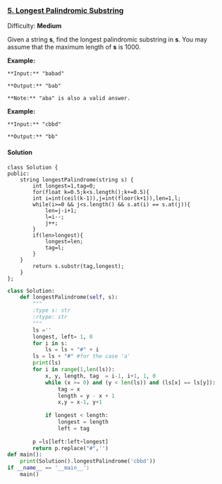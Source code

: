 ### [5\. Longest Palindromic Substring](https://leetcode.com/problems/longest-palindromic-substring/description/)

Difficulty: **Medium**



Given a string **s**, find the longest palindromic substring in **s**. You may assume that the maximum length of **s** is 1000.

**Example:**

```
**Input:** "babad"

**Output:** "bab"

**Note:** "aba" is also a valid answer.
```

**Example:**

```
**Input:** "cbbd"

**Output:** "bb"
```



#### Solution
```
class Solution {
public:
    string longestPalindrome(string s) {
        int longest=1,tag=0;
        for(float k=0.5;k<s.length();k+=0.5){
        int i=int(ceil(k-1)),j=int(floor(k+1)),len=1,l;
        while(i>=0 && j<s.length() && s.at(i) == s.at(j)){
            len=j-i+1;
            l=i--;
            j++;
        }
        if(len>longest){
            longest=len;
            tag=l;
        }
    }
        return s.substr(tag,longest);
    }
};
```

```python
class Solution:
    def longestPalindrome(self, s):
        """
        :type s: str
        :rtype: str
        """
        ls =''
        longest, left= 1, 0
        for i in s:
            ls = ls + "#" + i
        ls = ls + "#" #for the case 'a'
        print(ls)
        for i in range(1,len(ls)):
            x, y, length, tag  = i-1, i+1, 1, 0
            while (x >= 0) and (y < len(ls)) and (ls[x] == ls[y]):
                tag = x
                length = y - x + 1
                x,y = x-1, y+1
                
            if longest < length:
                longest = length
                left = tag
            
        p =ls[left:left+longest]
        return p.replace("#",'')
def main():
    print(Solution().longestPalindrome('cbbd'))
if __name__ == '__main__':
    main()
```
